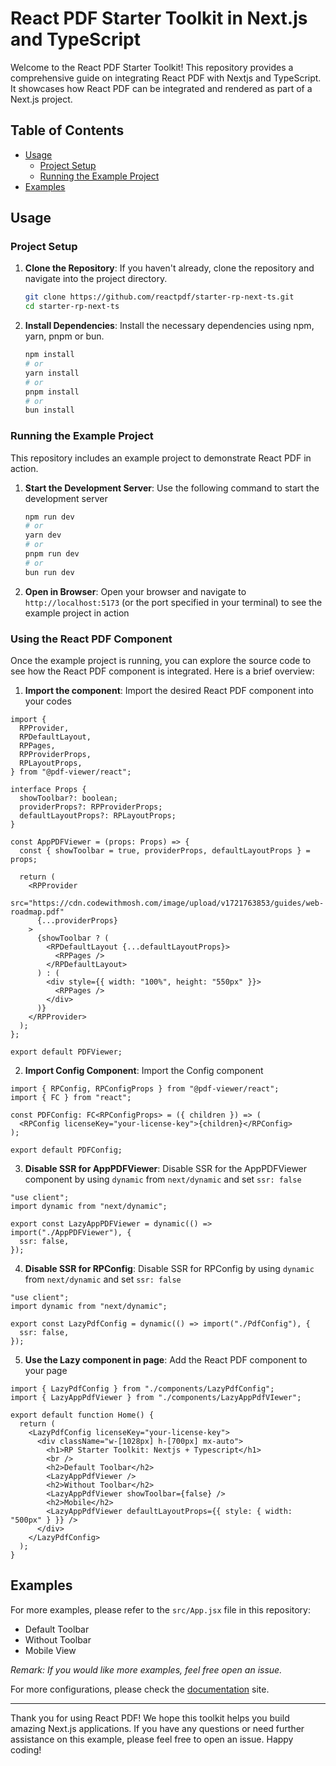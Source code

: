 # React PDF Starter Toolkit in Next.js and TypeScript

Welcome to the React PDF Starter Toolkit! This repository provides a comprehensive guide on integrating React PDF with Nextjs and TypeScript. It showcases how React PDF can be integrated and rendered as part of a Next.js project.

## Table of Contents

- [Usage](#usage)
  - [Project Setup](#project-setup)
  - [Running the Example Project](#running-the-example-project)
- [Examples](#examples)

## Usage

### Project Setup

1. **Clone the Repository**: If you haven't already, clone the repository and navigate into the project directory.

   ```bash
   git clone https://github.com/reactpdf/starter-rp-next-ts.git
   cd starter-rp-next-ts
   ```

2. **Install Dependencies**: Install the necessary dependencies using npm, yarn, pnpm or bun.

   ```bash
   npm install
   # or
   yarn install
   # or
   pnpm install
   # or
   bun install
   ```

### Running the Example Project

This repository includes an example project to demonstrate React PDF in action.

1. **Start the Development Server**: Use the following command to start the development server

   ```bash
   npm run dev
   # or
   yarn dev
   # or
   pnpm run dev
   # or
   bun run dev
   ```

2. **Open in Browser**: Open your browser and navigate to `http://localhost:5173` (or the port specified in your terminal) to see the example project in action

### Using the React PDF Component

Once the example project is running, you can explore the source code to see how the React PDF component is integrated. Here is a brief overview:

1.  **Import the component**: Import the desired React PDF component into your codes

```tsx
import {
  RPProvider,
  RPDefaultLayout,
  RPPages,
  RPProviderProps,
  RPLayoutProps,
} from "@pdf-viewer/react";

interface Props {
  showToolbar?: boolean;
  providerProps?: RPProviderProps;
  defaultLayoutProps?: RPLayoutProps;
}

const AppPDFViewer = (props: Props) => {
  const { showToolbar = true, providerProps, defaultLayoutProps } = props;

  return (
    <RPProvider
      src="https://cdn.codewithmosh.com/image/upload/v1721763853/guides/web-roadmap.pdf"
      {...providerProps}
    >
      {showToolbar ? (
        <RPDefaultLayout {...defaultLayoutProps}>
          <RPPages />
        </RPDefaultLayout>
      ) : (
        <div style={{ width: "100%", height: "550px" }}>
          <RPPages />
        </div>
      )}
    </RPProvider>
  );
};

export default PDFViewer;
```

2. **Import Config Component**: Import the Config component

```tsx
import { RPConfig, RPConfigProps } from "@pdf-viewer/react";
import { FC } from "react";

const PDFConfig: FC<RPConfigProps> = ({ children }) => (
  <RPConfig licenseKey="your-license-key">{children}</RPConfig>
);

export default PDFConfig;
```

3. **Disable SSR for AppPDFViewer**: Disable SSR for the AppPDFViewer component by using `dynamic` from `next/dynamic` and set `ssr: false`

```tsx
"use client";
import dynamic from "next/dynamic";

export const LazyAppPDFViewer = dynamic(() => import("./AppPDFViewer"), {
  ssr: false,
});
```

4. **Disable SSR for RPConfig**: Disable SSR for RPConfig by using `dynamic` from `next/dynamic` and set `ssr: false`

```tsx
"use client";
import dynamic from "next/dynamic";

export const LazyPdfConfig = dynamic(() => import("./PdfConfig"), {
  ssr: false,
});
```

5. **Use the Lazy component in page**: Add the React PDF component to your page

```tsx
import { LazyPdfConfig } from "./components/LazyPdfConfig";
import { LazyAppPdfViewer } from "./components/LazyAppPdfVIewer";

export default function Home() {
  return (
    <LazyPdfConfig licenseKey="your-license-key">
      <div className="w-[1028px] h-[700px] mx-auto">
        <h1>RP Starter Toolkit: Nextjs + Typescript</h1>
        <br />
        <h2>Default Toolbar</h2>
        <LazyAppPdfViewer />
        <h2>Without Toolbar</h2>
        <LazyAppPdfViewer showToolbar={false} />
        <h2>Mobile</h2>
        <LazyAppPdfViewer defaultLayoutProps={{ style: { width: "500px" } }} />
      </div>
    </LazyPdfConfig>
  );
}
```

## Examples

For more examples, please refer to the `src/App.jsx` file in this repository:

- Default Toolbar
- Without Toolbar
- Mobile View

_Remark: If you would like more examples, feel free open an issue._

For more configurations, please check the [documentation](https://docs.react-pdf.dev) site.

---

Thank you for using React PDF! We hope this toolkit helps you build amazing Next.js applications. If you have any questions or need further assistance on this example, please feel free to open an issue. Happy coding!
